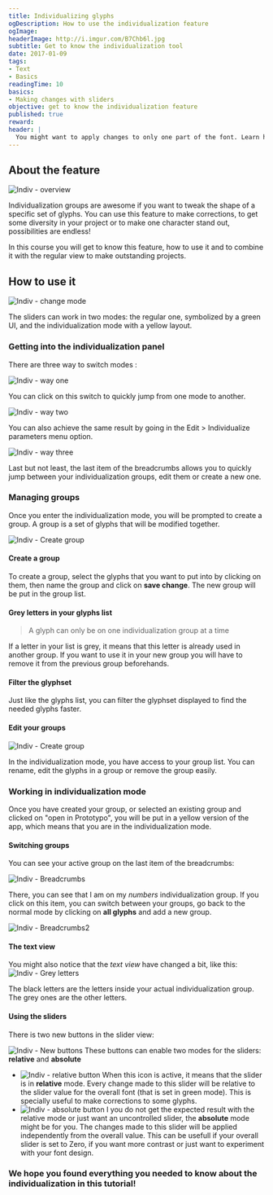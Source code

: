 ```yaml
---
title: Individualizing glyphs
ogDescription: How to use the individualization feature
ogImage:
headerImage: http://i.imgur.com/B7Chb6l.jpg
subtitle: Get to know the individualization tool
date: 2017-01-09
tags:
- Text
- Basics
readingTime: 10
basics: 
- Making changes with sliders
objective: get to know the individualization feature
published: true
reward:
header: |
  You might want to apply changes to only one part of the font. Learn how to use the individualization feature to do it!
---
```


## About the feature
![Indiv - overview](indiv-main.gif)

Individualization groups are awesome if you want to tweak the shape of a specific set of glyphs.
You can use this feature to make corrections, to get some diversity in your project or to make one character stand out, possibilities are endless! 

In this course you will get to know this feature, how to use it and to combine it with the regular view to make outstanding projects.

## How to use it
![Indiv - change mode](indiv-changeview.gif)

The sliders can work in two modes: the regular one, symbolized by a green UI, and the individualization mode with a yellow layout.

### Getting into the individualization panel

There are three way to switch modes :

![Indiv - way one](indiv-one.jpg)

You can click on this switch to quickly jump from one mode to another.

![Indiv - way two](indiv-two.jpg)

You can also achieve the same result by going in the Edit > Individualize parameters menu option.

![Indiv - way three](indiv-three.jpg)

Last but not least, the last item of the breadcrumbs allows you to quickly jump between your individualization groups, edit them or create a new one.

### Managing groups

Once you enter the individualization mode, you will be prompted to create a group.
A group is a set of glyphs that will be modified together.

![Indiv - Create group](indiv-creategroup.gif)

#### Create a group
To create a group, select the glyphs that you want to put into by clicking on them, then name the group and click on **save change**. The new group will be put in the group list.

#### Grey letters in your glyphs list
> A glyph can only be on one individualization group at a time

If a letter in your list is grey, it means that this letter is already used in another group. If you want to use it in your new group you will have to remove it from the previous group beforehands.

#### Filter the glyphset
Just like the glyphs list, you can filter the glyphset displayed to find the needed glyphs faster.

#### Edit your groups
![Indiv - Create group](indiv-editordelete.gif)

In the individualization mode, you have access to your group list. 
You can rename, edit the glyphs in a group or remove the group easily.


### Working in individualization mode
Once you have created your group, or selected an existing group and clicked on "open in Prototypo", you will be put in a yellow version of the app, which means that you are in the individualization mode.

#### Switching groups
You can see your active group on the last item of the breadcrumbs: 

![Indiv - Breadcrumbs](indiv-ariane.png)

There, you can see that I am on my *numbers* individualization group.
If you click on this item, you can switch between your groups, go back to the normal mode by clicking on **all glyphs** and add a new group.

![Indiv - Breadcrumbs2](indiv-ariane.jpg)

#### The text view
You might also notice that the *text view* have changed a bit, like this:
![Indiv - Grey letters](indiv-greyletters.jpg)

The black letters are the letters inside your actual individualization group. The grey ones are the other letters.

#### Using the sliders 

There is two new buttons in the slider view: 

![Indiv - New buttons](indiv-absoluterelative.jpg)
These buttons can enable two modes for the sliders: **relative** and **absolute**

* ![Indiv - relative button](indiv-relative.png) When this icon is active, it means that the slider is in **relative** mode. Every change made to this slider will be relative to the slider value for the overall font (that is set in green mode). This is specially useful to make corrections to some glyphs.
* ![Indiv - absolute button](indiv-absolute.png) I you do not get the expected result with the relative mode or just want an uncontrolled slider, the **absolute** mode might be for you. The changes made to this slider will be applied independently from the overall value. This can be usefull if your overall slider is set to Zero, if you want more contrast or just want to experiment with your font design.

### We hope you found everything you needed to know about the individualization in this tutorial!